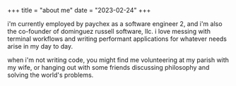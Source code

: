 +++
title = "about me"
date = "2023-02-24"
+++

i'm currently employed by paychex as a software engineer 2, and i'm also the co-founder of dominguez russell software, llc. i love messing with terminal workflows and writing performant applications for whatever needs arise in my day to day. 
  
when i'm not writing code, you might find me volunteering at my parish with my wife, or hanging out with some friends discussing philosophy and solving the world's problems.  

